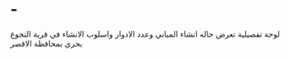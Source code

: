 # -
لوحة تفصيلية تعرض حاله انشاء المباني وعدد الادوار واسلوب الانشاء في قرية النجوع بحري بمحافظة الاقصر 
